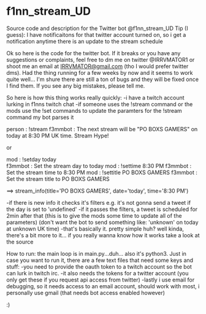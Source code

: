 # f1nn_stream_UD
Source code and description for the Twitter bot @f1nn_stream_UD
Tip (I guess): I have notificaitons for that twitter account turned on, so i get a notification anytime there is an update to the stream schedule

Ok so here is the code for the twitter bot. If it breaks or you have any suggestions or complaints, feel free to dm me on twitter @IRRVMATOR1 or shoot me an email at IRRVMATOR@gmail.com (tho I would prefer twitter dms).
Had the thing running for a few weeks by now and it seems to work quite well... I'm shure there are still a ton of bugs and they will be fixed once I find them. If you see any big mistakes, please tell me. 


So here is how this thing works really quickly:
-i have a twitch account lurking in f1nns twitch chat
-if someone uses the !stream command or the mods use the !set commands to update the paramters for the !stream command my bot parses it
  
 person  : !stream
 f3mmbot : The next stream will be "PO BOXS GAMERS" on today at 8:30 PM UK time. Stream Hype!
  
 or
  
 mod     : !setday today  
 f3mmbot : Set the stream day to today
 mod     : !settime 8:30 PM
 f3mmbot : Set the stream time to 8:30 PM
 mod     : !settitle PO BOXS GAMERS
 f3mmbot : Set the stream title to PO BOXS GAMERS
  
  ==> stream_info(title='PO BOXS GAMERS', date='today', time='8:30 PM')
  
-if there is new info it checks it's filters
  e.g. it's not gonna send a tweet if the day is set to 'undefined'
-if it passes the filters, a tweet is scheduled for 2min after that (this is to give the mods some time to update all of the parameters)
  (don't want the bot to send something like: 'unknown' on today at unknown UK time)
-that's basically it. pretty simple huh? well kinda, there's a bit more to it... if you really wanna know how it works take a look at the source


How to run:
the main loop is in main.py...duh... also it's python3. Just in case you want to run it, there are a few text files that need some keys and stuff: 
-you need to provide the oauth token to a twitch account so the bot can lurk in twitch irc. 
-it also needs the tokens for a twitter account (you only get these if you request api access from twitter)
-lastly i use email for debugging, so it needs access to an email account, should work with most, i personally use gmail (that needs bot access enabled however)

:)
